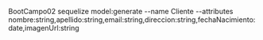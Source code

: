 BootCampo02
sequelize model:generate --name Cliente --attributes nombre:string,apellido:string,email:string,direccion:string,fechaNacimiento:date,imagenUrl:string
